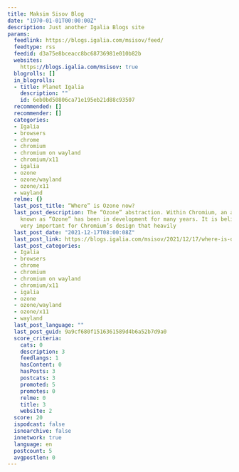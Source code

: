 ```yaml
---
title: Maksim Sisov Blog
date: "1970-01-01T00:00:00Z"
description: Just another Igalia Blogs site
params:
  feedlink: https://blogs.igalia.com/msisov/feed/
  feedtype: rss
  feedid: d3a75e8bceacc8bc68736981e010b82b
  websites:
    https://blogs.igalia.com/msisov: true
  blogrolls: []
  in_blogrolls:
  - title: Planet Igalia
    description: ""
    id: 6eb0bd50806ca71e195eb21d88c93507
  recommended: []
  recommender: []
  categories:
  - Igalia
  - browsers
  - chrome
  - chromium
  - chromium on wayland
  - chromium/x11
  - igalia
  - ozone
  - ozone/wayland
  - ozone/x11
  - wayland
  relme: {}
  last_post_title: “Where” is Ozone now?
  last_post_description: The “Ozone” abstraction. Within Chromium, an abstraction
    known as “Ozone” has been in development for many years. It is believed to be
    very important for Chromium’s design that heavily
  last_post_date: "2021-12-17T08:00:08Z"
  last_post_link: https://blogs.igalia.com/msisov/2021/12/17/where-is-ozone-now/
  last_post_categories:
  - Igalia
  - browsers
  - chrome
  - chromium
  - chromium on wayland
  - chromium/x11
  - igalia
  - ozone
  - ozone/wayland
  - ozone/x11
  - wayland
  last_post_language: ""
  last_post_guid: 9a9cf680f1516361589d4b6a52b7d9a0
  score_criteria:
    cats: 0
    description: 3
    feedlangs: 1
    hasContent: 0
    hasPosts: 3
    postcats: 3
    promoted: 5
    promotes: 0
    relme: 0
    title: 3
    website: 2
  score: 20
  ispodcast: false
  isnoarchive: false
  innetwork: true
  language: en
  postcount: 5
  avgpostlen: 0
---
```

